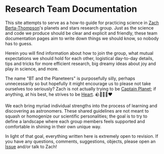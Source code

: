 # Research Team Documentation

This site attempts to serve as a how-to guide for practicing science in [Zach Berta-Thompson](https://casa.colorado.edu/~bertathompson/)'s planets and stars research group. Just as the science and code we produce should be clear and explicit and friendly, these team documentation pages aim to write down things we should know, so nobody has to guess. 

Herein you will find information about how to join the group, what mutual expectations we should hold for each other, logistical day-to-day details, tips and tricks for more efficient research, big dreamy ideas about joy and play in science, and more. 

The name "BT and the Planeteers" is purposefully silly, perhaps unnecessarily so but hopefully it might encourage us to please not take ourselves too seriously? Zach is not actually trying to be [Captain Planet](https://slate.com/podcasts/decoder-ring/2024/06/captain-planet-and-the-planeteers-controversial-legacy); if anything, at his best, he strives to be [Heart](https://captainplanet.fandom.com/wiki/Ma-Ti). 🪨💨💧🔥❤️

We each bring myriad individual strengths into the process of learning and discovering as astronomers. These shared guidelines are not meant to squash or homogenize our scientific personalities; the goal is to try to define a landscape where each group members feels supported and comfortable in shining in their own unique way. 

In light of that goal, everything written here is extremely open to revision. If you have any questions, comments, suggestions, objects, please open an [Issue](https://github.com/zkbt/team/issues) and/or talk to Zach! 